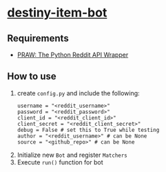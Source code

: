 # [destiny-item-bot](http://reddit.com/user/destiny_item_bot)

## Requirements

* [PRAW: The Python Reddit API Wrapper](https://praw.readthedocs.io)


## How to use

1. create `config.py` and include the following:
   ```
   username = "<reddit_username>"
   password = "<reddit_password>"
   client_id = "<reddit_client_id>"
   client_secret = "<reddit_client_secret>"
   debug = False # set this to True while testing
   author = "<reddit_username>" # can be None
   source = "<github_repo>" # can be None
   ```
2. Initialize new `Bot` and register `Matchers`
3. Execute `run()` function for bot
